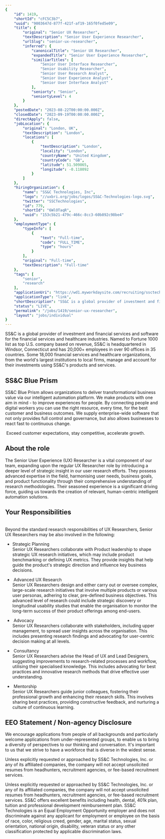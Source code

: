 ```yaml
---
{
	"id": 1419,
	"shortId": "cFC5C3b7",
	"uuid": "9003647d-877f-421f-af19-165f0fed5e09",
	"title": {
		"original": "Senior UX Researcher",
		"textDescription": "Senior User Experience Researcher",
		"urlSlug": "senior-ux-researcher",
		"inferred": {
			"canonicalTitle": "Senior UX Researcher",
			"expandedTitle": "Senior User Experience Researcher",
			"similiarTitles": [
				"Senior User Interface Researcher",
				"Senior Usability Researcher",
				"Senior User Research Analyst",
				"Senior User Experience Analyst",
				"Senior User Interface Analyst"
			],
			"seniorty": "Senior",
			"seniortyLevel": 4
		}
	},
	"postedDate": "2023-08-22T00:00:00.000Z",
	"closedDate": "2023-09-19T00:00:00.000Z",
	"directApply": false,
	"jobLocation": {
		"original": "London, UK",
		"textDescription": "London",
		"locations": [
			{
				"textDescription": "London",
				"locality": "London",
				"countryName": "United Kingdom",
				"countryCode": "GB",
				"latitude": 51.509865,
				"longitude": -0.118092
			}
		]
	},
	"hiringOrganization": {
		"name": "SS&C Technologies, Inc",
		"logo": "//uxbri.org/jobs/logos/SS&C-Technologies-logo.svg",
		"twitter": "SSCTechnologies",
		"id": 779,
		"shortId": "6WlOTaqR",
		"uuid": "153c5b21-479c-466c-8cc3-60b892c98be4"
	},
	"employmentType": {
		"typeInfo": [
			{
				"text": "Full-time",
				"code": "FULL_TIME",
				"type": "hours"
			}
		],
		"original": "Full-time",
		"textDescription": "Full-time"
	},
	"tags": [
		"senior",
		"research"
	],
	"applicationUri": "https://wd1.myworkdaysite.com/recruiting/ssctech/SSCTechnologies/job/London-UK/Senior-UX-Researcher_R17982/apply",
	"applicationType": "link",
	"shortDescription": "SS&C is a global provider of investment and financial services and software for the financial services and healthcare industries. Named to Fortune 1000 list as top U.S... company based on revenue,",
	"status": "LIVE",
	"permalink": "/jobs/1419/senior-ux-researcher",
	"layout": "jobs/individual"
}
---
```

<p>SS&amp;C is a global provider of investment and financial services and software for the financial services and healthcare industries. Named to Fortune 1000 list as top U.S. company based on revenue, SS&amp;C is headquartered in Windsor, Connecticut and has 20,000+ employees in over 90 offices in 35 countries. Some 18,000 financial services and healthcare organizations, from the world's largest institutions to local firms, manage and account for their investments using SS&amp;C's products and services.</p><h2>SS&amp;C Blue Prism</h2><p>SS&amp;C Blue Prism allows organizations to deliver transformational business value via our intelligent automation platform. We make products with one aim in mind - to improve experiences for people. By connecting people and digital workers you can use the right resource, every time, for the best customer and business outcomes. We supply enterprise-wide software that not only provides full control and governance, but also allows businesses to react fast to continuous change.</p><p>&nbsp;Exceed customer expectations, stay competitive, accelerate growth.</p><h2>About the role</h2><p>The Senior User Experience (UX) Researcher is a vital component of our team, expanding upon the regular UX Researcher role by introducing a deeper level of strategic insight in our user research efforts. They possess advanced expertise in the field, harmonising user needs, business goals, and product functionality through their comprehensive understanding of research methodologies. Their seasoned experience is a significant driving force, guiding us towards the creation of relevant, human-centric intelligent automation solutions.</p><h2>Your Responsibilities</h2><p><br>Beyond the standard research responsibilities of UX Researchers, Senior UX Researchers may be also involved in the following:</p><ul><li><p>Strategic Planning&nbsp;<br>Senior UX Researchers collaborate with Product leadership to shape strategic UX research initiatives, which may include product benchmarking or defining UX metrics. They provide insights that help guide the product's strategic direction and influence key business decisions.</p></li><li><p>&nbsp;Advanced UX Research&nbsp;<br>Senior UX Researchers design and either carry out or oversee complex, large-scale research initiatives that involve multiple products or various user personas, adhering to clear, pre-defined business objectives. This advanced level of research could include strategic discovery or longitudinal usability studies that enable the organisation to monitor the long-term success of their product offerings among end-users.</p></li><li><p>&nbsp;Advocacy&nbsp;<br>Senior UX Researchers collaborate with stakeholders, including upper management, to spread user insights across the organisation. This includes presenting research findings and advocating for user-centric decision making at all levels.</p></li><li><p>&nbsp;Consultancy<br>Senior UX Researchers advise the Head of UX and Lead Designers, suggesting improvements to research-related processes and workflow, utilising their specialised knowledge. This includes advocating for best practices and innovative research methods that drive effective user understanding.</p></li><li><p>&nbsp;Mentorship&nbsp;<br>Senior UX Researchers guide junior colleagues, fostering their professional growth and enhancing their research skills. This involves sharing best practices, providing constructive feedback, and nurturing a culture of continuous learning.</p></li></ul><h2><strong>EEO Statement / Non-agency Disclosure</strong></h2><p>We encourage applications from people of all backgrounds and particularly welcome applications from under-represented groups, to enable us to bring a diversity of perspectives to our thinking and conversation. It's important to us that we strive to have a workforce that is diverse in the widest sense.</p><p>Unless explicitly requested or approached by SS&amp;C Technologies, Inc. or any of its affiliated companies, the company will not accept unsolicited resumes from headhunters, recruitment agencies, or fee-based recruitment services.</p><p>Unless explicitly requested or approached by SS&amp;C Technologies, Inc. or any of its affiliated companies, the company will not accept unsolicited resumes from headhunters, recruitment agencies, or fee-based recruitment services. SS&amp;C offers excellent benefits including health, dental, 401k plan, tuition and professional development reimbursement plan. SS&amp;C Technologies is an Equal Employment Opportunity employer and does not discriminate against any applicant for employment or employee on the basis of race, color, religious creed, gender, age, marital status, sexual orientation, national origin, disability, veteran status or any other classification protected by applicable discrimination laws.</p><h3></h3><h3></h3><h3></h3><h3></h3><h3></h3><h3></h3><h3></h3><h3></h3><h3></h3><h3></h3>
